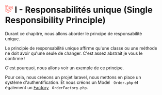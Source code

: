 # ![alt text](./img/logoLaravel.png) I - Responsabilités unique (Single Responsibility Principle)

Durant ce chapitre, nous allons aborder le principe de responsabilité unique.

Le principie de responsabilité unique affirme qu'une classe ou une méthode ne doit avoir qu'une seule de changer. 
C'est assez abstrait je vous le confirme !

C'est pourquoi, nous allons voir un exemple de ce principe.

Pour cela, nous créeons un projet laravel, nous mettons en place un système d'authentification. Et nous créons un Model `` Order.php`` et également un <a href="../LaravelFeatures/1.5-Factories.md">Factory</a> `` OrderFactory.php``.